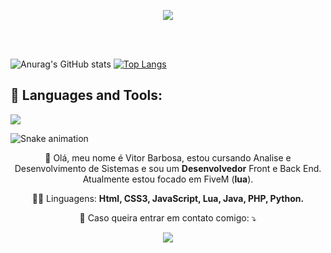<p align="center">
  <img src="https://discord.c99.nl/widget/theme-1/173713267502350336.png">
</p>

<br><br>

![Anurag's GitHub stats](https://github-readme-stats.vercel.app/api?username=ExtraPlays&show_icons=true&theme=radical) [![Top Langs](https://github-readme-stats.vercel.app/api/top-langs/?username=ExtraPlays&exclude_repo=github-readme-stats,anuraghazra.github.io)](https://github.com/anuraghazra/github-readme-stats)

## 📡 Languages and Tools:

![](https://img.shields.io/badge/MongoDB-4EA94B?style=for-the-badge&logo=mongodb&logoColor=white)

![Snake animation](https://github.com/zSpl1nterUS/zSpl1nterUS/blob/output/github-contribution-grid-snake.svg)

<p align="center"> 
  💬 Olá, meu nome é Vitor Barbosa, estou cursando Analise e Desenvolvimento de Sistemas e sou um <strong>Desenvolvedor</strong> Front e Back End.<br>
  Atualmente estou focado em FiveM (<strong>lua</strong>).
</p>

<p align="center">
  👨‍💻 Linguagens: <strong>Html, CSS3, JavaScript, Lua, Java, PHP, Python.</strong>
</p>

<p align="center">
  💌 Caso queira entrar em contato comigo: ⤵️
</p>

<p align="center">
  <a href="mailto:extraplays324@gmail.com" alt="Gmail">
  <img src="https://img.shields.io/badge/-Gmail-FF0000?style=flat-square&labelColor=FF0000&logo=gmail&logoColor=white&link=LINK-DO-SEU-EMAIL" /></a>
</p>
